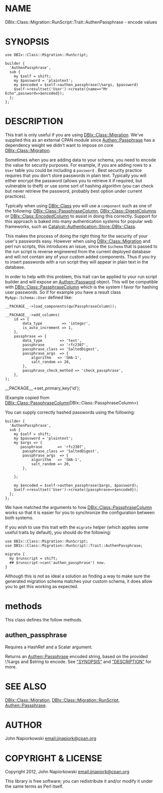 # NAME

DBIx::Class::Migration::RunScript::Trait::AuthenPassphrase - encode values

# SYNOPSIS

    use DBIx::Class::Migration::RunScript;

    builder {
      'AuthenPassphrase',
      sub {
        my $self = shift;
        my $password = 'plaintext';
        my $encoded = $self->authen_passphrase(\%args, $password)
        $self->resultset('User')->create({name=>"Mr Echo",password=>$encoded});
      };
    };

# DESCRIPTION

This trait is only useful if you are using [DBIx::Class::Migration](http://search.cpan.org/perldoc?DBIx::Class::Migration).  We've
supplied this as an external CPAN module since [Authen::Passphrase](http://search.cpan.org/perldoc?Authen::Passphrase) has a
dependency weight we didn't want to impose on core [DBIx::Class::Migration](http://search.cpan.org/perldoc?DBIx::Class::Migration).

Sometimes when you are adding data to your schema, you need to encode the value
for security purposes. For example, if you are adding rows to a `User` table
you could be including a `password` .  Best security practice requires
that you don't store passwords in plain text.  Typically you will either encrypt
the password (allows you to retrieve it if required, but vulnerable to theft) or
use some sort of hashing algorithm (you can check but never retrieve the
password, probably best option under current practices).

Typically when using [DBIx::Class](http://search.cpan.org/perldoc?DBIx::Class) you will use a `component` such as one of
the following: [DBIx::Class::PassphraseColumn](http://search.cpan.org/perldoc?DBIx::Class::PassphraseColumn), [DBIx::Class::DigestColumns](http://search.cpan.org/perldoc?DBIx::Class::DigestColumns)
or [DBIx::Class::EncodedColumn](http://search.cpan.org/perldoc?DBIx::Class::EncodedColumn) to assist in doing this correctly.  Support
for this approach is baked into many authentication systems for popular web
frameworks, such as [Catalyst::Authentication::Store::DBIx::Class](http://search.cpan.org/perldoc?Catalyst::Authentication::Store::DBIx::Class).

This makes the process of doing the right thing for the security of your user's
passwords easy.  However when using [DBIx::Class::Migration](http://search.cpan.org/perldoc?DBIx::Class::Migration) and perl run
scripts, this introduces an issue, since the `$schema` that is passed to the
run script is reverse engineered from the current deployed database and will
not contain any of your custom added components.  Thus if you try to insert
passwords with a run script they will appear in plain text in the database.

In order to help with this problem, this trait can be applied to your run script
builder and will expose an [Authen::Password](http://search.cpan.org/perldoc?Authen::Password) object.  This will be
compatible with [DBIx::Class::PassphraseColumn](http://search.cpan.org/perldoc?DBIx::Class::PassphraseColumn) which is the system I favor
for hashing user passwords.  So if for example you have a result class
`MyApp::Schema::User` defined like:

    __PACKAGE__->load_components(qw(PassphraseColumn));

    __PACKAGE__->add_columns(
        id => {
            data_type         => 'integer',
            is_auto_increment => 1,
        },
        passphrase => {
            data_type        => 'text',
            passphrase       => 'rfc2307',
            passphrase_class => 'SaltedDigest',
            passphrase_args  => {
                algorithm   => 'SHA-1',
                salt_random => 20,
            },
            passphrase_check_method => 'check_passphrase',
        },
    );

\_\_PACKAGE\_\_->set\_primary\_key('id');

(Example copied from [DBIx::Class::PassphraseColumn](http://search.cpan.org/perldoc?DBIx::Class::PassphraseColumn)DBIx::Class::PassphraseColumn>)

You can supply correctly hashed passwords using the following:

    builder {
      'AuthenPassphrase',
      sub {
        my $self = shift;
        my $password = 'plaintext';
        my $args => {
           passphrase       => 'rfc2307',
            passphrase_class => 'SaltedDigest',
            passphrase_args  => {
                algorithm   => 'SHA-1',
                salt_random => 20,
            },

        };

        my $encoded = $self->authen_passphrase($args, $password);
        $self->resultset('User')->create({passphrase=>$encoded});
      };
    };

We have matched the arguments to how [DBIx::Class::PassphraseColumn](http://search.cpan.org/perldoc?DBIx::Class::PassphraseColumn) works
so that it is easier for you to synchronize the configuration between both
systems.

If you wish to use this trait with the `migrate` helper (which applies some
useful traits by default), you should do the following:

    use DBIx::Class::Migration::RunScript;
    use DBIx::Class::Migration::RunScript::Trait::AuthenPassphrase;

    migrate {
      my $runscript = shift;
      ## $runscript->can('authen_passphrase') now.
    }

Although this is not as ideal a solution as finding a way to make sure the
generated migration schema matches your custom schema, it does allow you to
get this working as expected.

# methods

This class defines the follow methods.

## authen\_passphrase

Requires a HashRef and a Scalar argument.

Returns an [Authen::Passphrase](http://search.cpan.org/perldoc?Authen::Passphrase) encoded string, based on the provided \\%args
and $string to encode.  See ["SYNOPSIS"](#SYNOPSIS) and ["DESCRIPTION"](#DESCRIPTION) for more.

# SEE ALSO

[DBIx::Class::Migration](http://search.cpan.org/perldoc?DBIx::Class::Migration), [DBIx::Class::Migration::RunScript](http://search.cpan.org/perldoc?DBIx::Class::Migration::RunScript),
[Authen::Passphrase](http://search.cpan.org/perldoc?Authen::Passphrase).

# AUTHOR

John Napiorkowski [email:jjnapiork@cpan.org](email:jjnapiork@cpan.org)

# COPYRIGHT & LICENSE

Copyright 2012, John Napiorkowski [email:jjnapiork@cpan.org](email:jjnapiork@cpan.org)

This library is free software; you can redistribute it and/or modify it under
the same terms as Perl itself.
